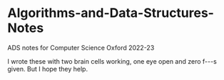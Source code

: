 # Algorithms-and-Data-Structures-Notes
ADS notes for Computer Science Oxford 2022-23

I wrote these with two brain cells working, one eye open and zero f---s given. But I hope they help.
